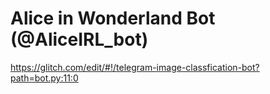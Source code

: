 # Alice in Wonderland Bot (@AliceIRL_bot)

https://glitch.com/edit/#!/telegram-image-classfication-bot?path=bot.py:11:0
